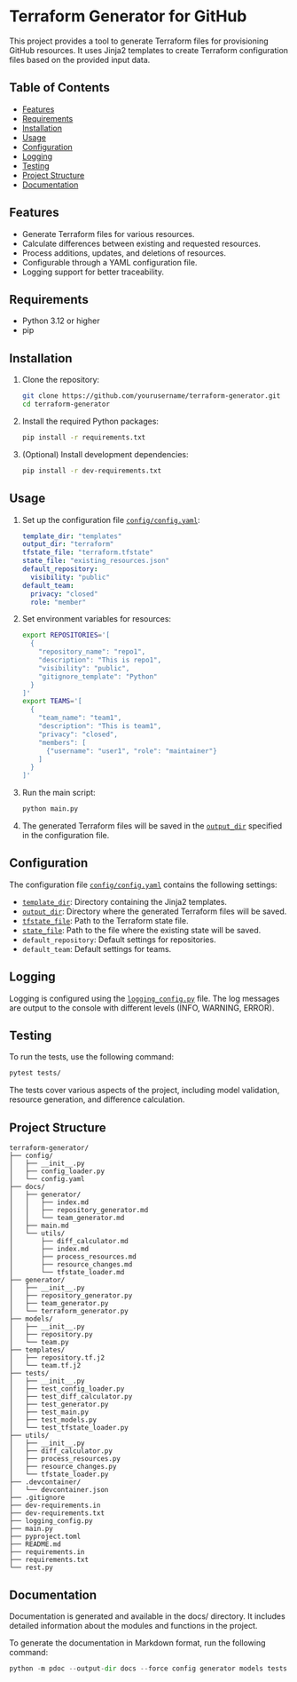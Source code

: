 # Terraform Generator for GitHub

This project provides a tool to generate Terraform files for provisioning GitHub resources. It uses Jinja2 templates to create Terraform configuration files based on the provided input data.

## Table of Contents

- [Features](#features)
- [Requirements](#requirements)
- [Installation](#installation)
- [Usage](#usage)
- [Configuration](#configuration)
- [Logging](#logging)
- [Testing](#testing)
- [Project Structure](#project-structure)
- [Documentation](#documentation)

## Features

- Generate Terraform files for various resources.
- Calculate differences between existing and requested resources.
- Process additions, updates, and deletions of resources.
- Configurable through a YAML configuration file.
- Logging support for better traceability.

## Requirements

- Python 3.12 or higher
- pip

## Installation

1. Clone the repository:

    ```sh
    git clone https://github.com/yourusername/terraform-generator.git
    cd terraform-generator
    ```

2. Install the required Python packages:

    ```sh
    pip install -r requirements.txt
    ```

3. (Optional) Install development dependencies:

    ```sh
    pip install -r dev-requirements.txt
    ```

## Usage

1. Set up the configuration file [`config/config.yaml`](config/config.yaml ):

    ```yaml
    template_dir: "templates"
    output_dir: "terraform"
    tfstate_file: "terraform.tfstate"
    state_file: "existing_resources.json"
    default_repository:
      visibility: "public"
    default_team:
      privacy: "closed"
      role: "member"
    ```

2. Set environment variables for resources:

    ```sh
    export REPOSITORIES='[
      {
        "repository_name": "repo1",
        "description": "This is repo1",
        "visibility": "public",
        "gitignore_template": "Python"
      }
    ]'
    export TEAMS='[
      {
        "team_name": "team1",
        "description": "This is team1",
        "privacy": "closed",
        "members": [
          {"username": "user1", "role": "maintainer"}
        ]
      }
    ]'
    ```

3. Run the main script:

    ```sh
    python main.py
    ```

4. The generated Terraform files will be saved in the [`output_dir`](generator/repository_generator.py ) specified in the configuration file.

## Configuration

The configuration file [`config/config.yaml`](config/config.yaml ) contains the following settings:

- [`template_dir`](generator/repository_generator.py ): Directory containing the Jinja2 templates.
- [`output_dir`](generator/repository_generator.py ): Directory where the generated Terraform files will be saved.
- [`tfstate_file`](main.py ): Path to the Terraform state file.
- [`state_file`](main.py ): Path to the file where the existing state will be saved.
- `default_repository`: Default settings for repositories.
- `default_team`: Default settings for teams.

## Logging

Logging is configured using the [`logging_config.py`](logging_config.py ) file. The log messages are output to the console with different levels (INFO, WARNING, ERROR).

## Testing

To run the tests, use the following command:

```sh
pytest tests/
```
The tests cover various aspects of the project, including model validation, resource generation, and difference calculation.

## Project Structure
```
terraform-generator/
├── config/
│   ├── __init__.py
│   ├── config_loader.py
│   └── config.yaml
├── docs/
│   ├── generator/
│   │   ├── index.md
│   │   ├── repository_generator.md
│   │   └── team_generator.md
│   ├── main.md
│   └── utils/
│       ├── diff_calculator.md
│       ├── index.md
│       ├── process_resources.md
│       ├── resource_changes.md
│       └── tfstate_loader.md
├── generator/
│   ├── __init__.py
│   ├── repository_generator.py
│   ├── team_generator.py
│   └── terraform_generator.py
├── models/
│   ├── __init__.py
│   ├── repository.py
│   └── team.py
├── templates/
│   ├── repository.tf.j2
│   └── team.tf.j2
├── tests/
│   ├── __init__.py
│   ├── test_config_loader.py
│   ├── test_diff_calculator.py
│   ├── test_generator.py
│   ├── test_main.py
│   ├── test_models.py
│   └── test_tfstate_loader.py
├── utils/
│   ├── __init__.py
│   ├── diff_calculator.py
│   ├── process_resources.py
│   ├── resource_changes.py
│   └── tfstate_loader.py
├── .devcontainer/
│   └── devcontainer.json
├── .gitignore
├── dev-requirements.in
├── dev-requirements.txt
├── logging_config.py
├── main.py
├── pyproject.toml
├── README.md
├── requirements.in
├── requirements.txt
└── rest.py
```

## Documentation
Documentation is generated and available in the docs/ directory. It includes detailed information about the modules and functions in the project.

To generate the documentation in Markdown format, run the following command:
```python
python -m pdoc --output-dir docs --force config generator models tests utils main logging_config
```
